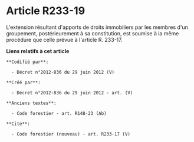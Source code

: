 # Article R233-19

L'extension résultant d'apports de droits immobiliers par les membres d'un groupement, postérieurement à sa constitution, est
soumise à la même procédure que celle prévue à l'article R. 233-17.

**Liens relatifs à cet article**

	**Codifié par**:

	  - Décret n°2012-836 du 29 juin 2012 (V)

	**Créé par**:

	  - Décret n°2012-836 du 29 juin 2012 - art. (V)

	**Anciens textes**:

	  - Code forestier - art. R148-23 (Ab)

	**Cite**:

	  - Code forestier (nouveau) - art. R233-17 (V)

